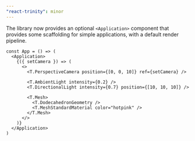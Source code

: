 ```yaml
---
"react-trinity": minor
---
```


The library now provides an optional `<Application>` component that provides some scaffolding for simple applications, with a default render pipeline.

```tsx
const App = () => (
  <Application>
    {({ setCamera }) => (
      <>
        <T.PerspectiveCamera position={[0, 0, 10]} ref={setCamera} />

        <T.AmbientLight intensity={0.2} />
        <T.DirectionalLight intensity={0.7} position={[10, 10, 10]} />

        <T.Mesh>
          <T.DodecahedronGeometry />
          <T.MeshStandardMaterial color="hotpink" />
        </T.Mesh>
      </>
    )}
  </Application>
)
```
